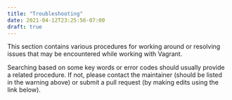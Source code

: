 ```yaml
---
title: "Troubleshooting"
date: 2021-04-12T23:25:56-07:00
draft: true
---
```


This section contains various procedures for working around or resolving issues that may be encountered while working with Vagrant.

Searching based on some key words or error codes should usually provide a related procedure.
If not, please contact the maintainer (should be listed in the warning above) or submit a pull request (by making edits using the link below).
